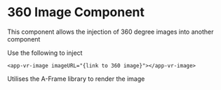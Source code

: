 # 360 Image Component
This component allows the injection of 360 degree images into another component

Use the following to inject

    <app-vr-image imageURL="{link to 360 image}"></app-vr-image>

Utilises the A-Frame library to render the image
